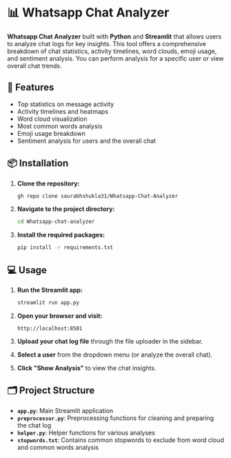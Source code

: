 # 📊 Whatsapp Chat Analyzer

**Whatsapp Chat Analyzer** built with **Python** and **Streamlit** that allows users to analyze chat logs for key insights. This tool offers a comprehensive breakdown of chat statistics, activity timelines, word clouds, emoji usage, and sentiment analysis. You can perform analysis for a specific user or view overall chat trends.

## 🚀 Features
- Top statistics on message activity
- Activity timelines and heatmaps
- Word cloud visualization
- Most common words analysis
- Emoji usage breakdown
- Sentiment analysis for users and the overall chat

## 📦 Installation

1. **Clone the repository:**
   ```bash
   gh repo clone saurabhshukla31/Whatsapp-Chat-Analyzer
   ```

2. **Navigate to the project directory:**
   ```bash
   cd Whatsapp-chat-analyzer
   ```

3. **Install the required packages:**
   ```bash
   pip install -r requirements.txt
   ```

## 💻 Usage

1. **Run the Streamlit app:**
   ```bash
   streamlit run app.py
   ```

2. **Open your browser and visit:**
   ```
   http://localhost:8501
   ```

3. **Upload your chat log file** through the file uploader in the sidebar.

4. **Select a user** from the dropdown menu (or analyze the overall chat).

5. **Click "Show Analysis"** to view the chat insights.

## 🗂 Project Structure
- **`app.py`**: Main Streamlit application
- **`preprocessor.py`**: Preprocessing functions for cleaning and preparing the chat log
- **`helper.py`**: Helper functions for various analyses
- **`stopwords.txt`**: Contains common stopwords to exclude from word cloud and common words analysis
